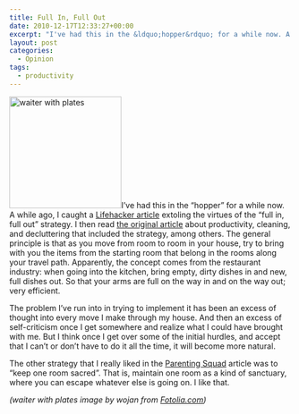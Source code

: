 ```yaml
---
title: Full In, Full Out
date: 2010-12-17T12:33:27+00:00
excerpt: "I've had this in the &ldquo;hopper&rdquo; for a while now. A while ago, I caught a Lifehacker article extoling the"
layout: post
categories:
  - Opinion
tags:
  - productivity
---
```

[<img class="alignleft size-full wp-image-1256" title="waiter with plates" src="https://dv8b8dkxht4vb.cloudfront.net/img/banquet-service-etiquette-200X200.jpg" alt="waiter with plates" width="200" height="200" srcset="https://dv8b8dkxht4vb.cloudfront.net/img/banquet-service-etiquette-200X200.jpg 200w, https://dv8b8dkxht4vb.cloudfront.net/img/banquet-service-etiquette-200X200-150x150.jpg 150w" sizes="(max-width: 200px) 100vw, 200px" />](https://dv8b8dkxht4vb.cloudfront.net/img/banquet-service-etiquette-200X200.jpg)I’ve had this in the “hopper” for a while now. A while ago, I caught a [Lifehacker article](http://lifehacker.com/5642869/use-the-full-in-full-out-method-to-keep-household-clutter-under-control) extoling the virtues of the “full in, full out” strategy. I then read [the original article](http://parentingsquad.com/easy-ways-to-keep-a-house-relatively-clean-with-small-kids) about productivity, cleaning, and decluttering that included the strategy, among others. The general principle is that as you move from room to room in your house, try to bring with you the items from the starting room that belong in the rooms along your travel path. Apparently, the concept comes from the restaurant industry: when going into the kitchen, bring empty, dirty dishes in and new, full dishes out. So that your arms are full on the way in and on the way out; very efficient.

The problem I’ve run into in trying to implement it has been an excess of thought into every move I make through my house. And then an excess of self-criticism once I get somewhere and realize what I could have brought with me. But I think once I get over some of the initial hurdles, and accept that I can’t or don’t have to do it all the time, it will become more natural.

The other strategy that I really liked in the [Parenting Squad](http://parentingsquad.com/) article was to “keep one room sacred”. That is, maintain one room as a kind of sanctuary, where you can escape whatever else is going on. I like that.

_(waiter with plates image by wojan from [Fotolia.com](http://www.fotolia.com))_
